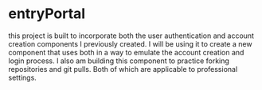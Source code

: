 ﻿# entryPortal
this project is built to incorporate both the user authentication and account creation components I previously created. I will be using it to create a new component that uses both in a way to emulate the account creation and login process. I also am building this component to practice forking repositories and git pulls. Both of which are applicable to professional settings. 
